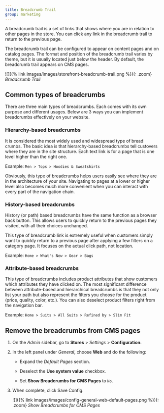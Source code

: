 ```yaml
---
title: Breadcrumb Trail
group: marketing
---
```


A breadcrumb trail is a set of links that shows where you are in relation to other pages in the store. You can click any link in the breadcrumb trail to return to the previous page.

The breadcrumb trail can be configured to appear on content pages and on catalog pages. The format and position of the breadcrumb trail varies by theme, but it is usually located just below the header. By default, the breadcrumb trail appears on CMS pages.

![]({% link images/images/storefront-breadcrumb-trail.png %}){: .zoom}
_Breadcrumb Trail_

## Common types of breadcrumbs

There are three main types of breadcrumbs. Each comes with its own purpose and different usages. Below are 3 ways you can implement breadcrumbs effectively on your website.

### Hierarchy-based breadcrumbs

It is considered the most widely used and widespread type of bread crumbs. The basic idea is that hierarchy-based breadcrumbs tell custovers where they are in the site structure. Each text link is for a page that is one level higher than the right one.

Example: `Men > Tops > Hoodies & Sweatshirts`

Obviously, this type of breadcrumbs helps users easily see where they are in the architecture of your site. Navigating to pages at a lower or higher level also becomes much more convenient when you can interact with every part of the navigation chain.

### History-based breadcrumbs

History (or path) based breadcrumbs have the same function as a browser back button. This allows users to quickly return to the previous pages they visited, with all their choices unchanged.

This type of breadcrumb link is extremely useful when customers simply want to quickly return to a previous page after applying a few filters on a category page. It focuses on the actual click path, not location.

Example: `Home > What's New > Gear > Bags `

### Attribute-based breadcrumbs

This type of breadcrumbs includes product attributes that show customers which attributes they have clicked on.
The most significant difference between attribute-based and hierarchical breadcrumbs is that they not only list your path but also represent the filters you choose for the product (price, quality, color, etc.). You can also deselect product filters right from the navigation bar.

Example: `Home > Suits > All Suits > Refined by > Slim Fit`

## Remove the breadcrumbs from CMS pages

1. On the _Admin_ sidebar, go to **Stores** > _Settings_ > **Configuration**.

1. In the left panel under _General_, choose **Web** and do the following:

    - Expand the _Default Pages_ section.

    - Deselect the **Use system value** checkbox.

    - Set **Show Breadcrumbs for CMS Pages** to `No`.

1. When complete, click <span class="btn">Save Config</span>.

    ![]({% link images/images/config-general-web-default-pages.png %}){: .zoom}
    _Show Breadcrumbs for CMS Pages_
